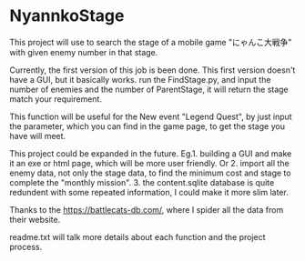 # NyannkoStage
This project will use to search the stage of a mobile game "にゃんこ大戦争" with given enemy number in that stage.

Currently, the first version of this job is been done. This first version doesn't have a GUI, but it basically works.
run the FindStage.py, and input the number of enemies and the number of ParentStage, it will return the stage match your requirement. 

This function will be useful for the New event "Legend Quest", by just input the parameter, which you can find in the game page, to get the stage you have will meet. 

This project could be expanded in the future. Eg.1. building a GUI and make it an exe or html page, which will be more user friendly. 
Or 2. import all the enemy data, not only the stage data, to find the minimum cost and stage to complete the "monthly mission". 
3. the content.sqlite database is quite redundent with some repeated information, I could make it more slim later. 

Thanks to the https://battlecats-db.com/, where I spider all the data from their website. 

readme.txt will talk more details about each function and the project process. 
